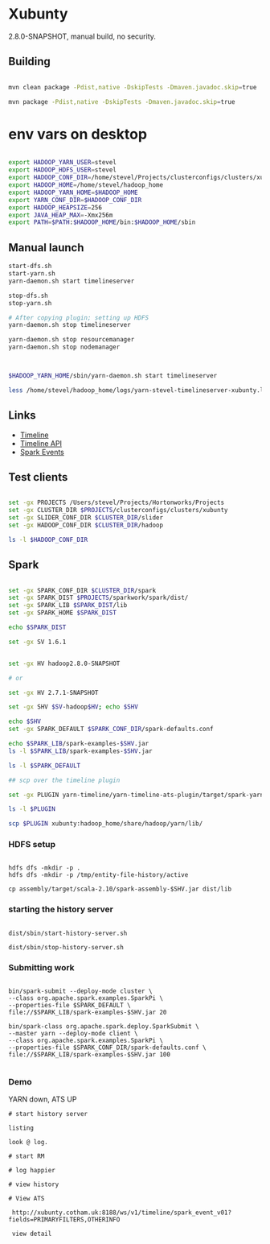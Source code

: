 <!---
  Licensed under the Apache License, Version 2.0 (the "License");
  you may not use this file except in compliance with the License.
  You may obtain a copy of the License at

   http://www.apache.org/licenses/LICENSE-2.0

  Unless required by applicable law or agreed to in writing, software
  distributed under the License is distributed on an "AS IS" BASIS,
  WITHOUT WARRANTIES OR CONDITIONS OF ANY KIND, either express or implied.
  See the License for the specific language governing permissions and
  limitations under the License. See accompanying LICENSE file.
-->

# Xubunty

2.8.0-SNAPSHOT, manual build, no security.


## Building

```bash

mvn clean package -Pdist,native -DskipTests -Dmaven.javadoc.skip=true

mvn package -Pdist,native -DskipTests -Dmaven.javadoc.skip=true

```

# env vars on desktop

```bash

export HADOOP_YARN_USER=stevel
export HADOOP_HDFS_USER=stevel
export HADOOP_CONF_DIR=/home/stevel/Projects/clusterconfigs/clusters/xubunty/hadoop
export HADOOP_HOME=/home/stevel/hadoop_home
export HADOOP_YARN_HOME=$HADOOP_HOME
export YARN_CONF_DIR=$HADOOP_CONF_DIR
export HADOOP_HEAPSIZE=256
export JAVA_HEAP_MAX=-Xmx256m
export PATH=$PATH:$HADOOP_HOME/bin:$HADOOP_HOME/sbin

```




## Manual launch


```bash
start-dfs.sh
start-yarn.sh
yarn-daemon.sh start timelineserver

stop-dfs.sh
stop-yarn.sh

# After copying plugin; setting up HDFS
yarn-daemon.sh stop timelineserver

yarn-daemon.sh stop resourcemanager
yarn-daemon.sh stop nodemanager



$HADOOP_YARN_HOME/sbin/yarn-daemon.sh start timelineserver

less /home/stevel/hadoop_home/logs/yarn-stevel-timelineserver-xubunty.log


```


## Links

* [Timeline](http://xubunty:8188/applicationhistory)
* [Timeline API](http://xubunty:8188/ws/v1/timeline)
* [Spark Events](http://xubunty:8188/ws/v1/timeline/spark_event_v01)


## Test clients

```bash

set -gx PROJECTS /Users/stevel/Projects/Hortonworks/Projects
set -gx CLUSTER_DIR $PROJECTS/clusterconfigs/clusters/xubunty
set -gx SLIDER_CONF_DIR $CLUSTER_DIR/slider
set -gx HADOOP_CONF_DIR $CLUSTER_DIR/hadoop

ls -l $HADOOP_CONF_DIR

```


## Spark

```bash

set -gx SPARK_CONF_DIR $CLUSTER_DIR/spark
set -gx SPARK_DIST $PROJECTS/sparkwork/spark/dist/
set -gx SPARK_LIB $SPARK_DIST/lib
set -gx SPARK_HOME $SPARK_DIST

echo $SPARK_DIST

set -gx SV 1.6.1


set -gx HV hadoop2.8.0-SNAPSHOT

# or

set -gx HV 2.7.1-SNAPSHOT

set -gx SHV $SV-hadoop$HV; echo $SHV

echo $SHV
set -gx SPARK_DEFAULT $SPARK_CONF_DIR/spark-defaults.conf

echo $SPARK_LIB/spark-examples-$SHV.jar
ls -l $SPARK_LIB/spark-examples-$SHV.jar

ls -l $SPARK_DEFAULT

## scp over the timeline plugin

set -gx PLUGIN yarn-timeline/yarn-timeline-ats-plugin/target/spark-yarn-timeline-ats-plugin_2.10-$SV.jar

ls -l $PLUGIN

scp $PLUGIN xubunty:hadoop_home/share/hadoop/yarn/lib/
```

### HDFS setup

```

hdfs dfs -mkdir -p .
hdfs dfs -mkdir -p /tmp/entity-file-history/active

cp assembly/target/scala-2.10/spark-assembly-$SHV.jar dist/lib
```

### starting the history server

```

dist/sbin/start-history-server.sh

dist/sbin/stop-history-server.sh

```

### Submitting work

```

bin/spark-submit --deploy-mode cluster \
--class org.apache.spark.examples.SparkPi \
--properties-file $SPARK_DEFAULT \
file://$SPARK_LIB/spark-examples-$SHV.jar 20

bin/spark-class org.apache.spark.deploy.SparkSubmit \
--master yarn --deploy-mode client \
--class org.apache.spark.examples.SparkPi \
--properties-file $SPARK_CONF_DIR/spark-defaults.conf \
file://$SPARK_LIB/spark-examples-$SHV.jar 100


```


### Demo

YARN down, ATS UP

```
# start history server

listing

look @ log.

# start RM

# log happier

# view history

# View ATS

 http://xubunty.cotham.uk:8188/ws/v1/timeline/spark_event_v01?fields=PRIMARYFILTERS,OTHERINFO

 view detail



```
